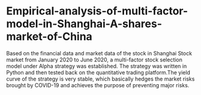 # Empirical-analysis-of-multi-factor-model-in-Shanghai-A-shares-market-of-China
Based on the financial data and market data of the stock in Shanghai Stock market from January 2020 to June 2020, a multi-factor stock selection model under Alpha strategy was established. The strategy was written in Python and then tested back on the quantitative trading platform.The yield curve of the strategy is very stable, which basically hedges the market risks brought by COVID-19 and achieves the purpose of preventing major risks.
